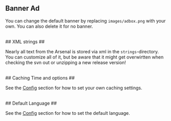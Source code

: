 ## Banner Ad ##

You can change the default banner by replacing `images/adbox.png` with your own. You can also delete it for no banner.

<br />
## XML strings ##

Nearly all text from the Arsenal is stored via xml in the `strings`-directory. You can customize all of it, but be aware that it might get overwirtten when checking the svn out or unzipping a new release version!

<br />
## Caching Time and options ##

See the [Config](Config.md) section for how to set your own caching settings.

<br />
## Default Language ##

See the [Config](Config.md) section for how to set the default language.
